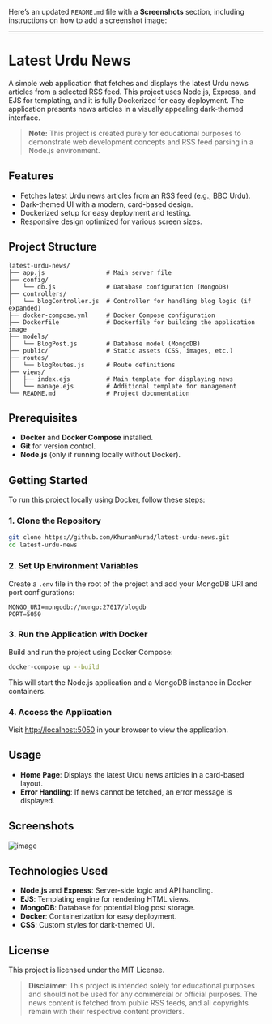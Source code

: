 Here’s an updated `README.md` file with a **Screenshots** section, including instructions on how to add a screenshot image:

---

# Latest Urdu News

A simple web application that fetches and displays the latest Urdu news articles from a selected RSS feed. This project uses Node.js, Express, and EJS for templating, and it is fully Dockerized for easy deployment. The application presents news articles in a visually appealing dark-themed interface.

> **Note:** This project is created purely for educational purposes to demonstrate web development concepts and RSS feed parsing in a Node.js environment.

## Features

- Fetches latest Urdu news articles from an RSS feed (e.g., BBC Urdu).
- Dark-themed UI with a modern, card-based design.
- Dockerized setup for easy deployment and testing.
- Responsive design optimized for various screen sizes.

## Project Structure

```plaintext
latest-urdu-news/
├── app.js                 # Main server file
├── config/
│   └── db.js              # Database configuration (MongoDB)
├── controllers/
│   └── blogController.js  # Controller for handling blog logic (if expanded)
├── docker-compose.yml     # Docker Compose configuration
├── Dockerfile             # Dockerfile for building the application image
├── models/
│   └── BlogPost.js        # Database model (MongoDB)
├── public/                # Static assets (CSS, images, etc.)
├── routes/
│   └── blogRoutes.js      # Route definitions
├── views/
│   ├── index.ejs          # Main template for displaying news
│   └── manage.ejs         # Additional template for management
└── README.md              # Project documentation
```

## Prerequisites

- **Docker** and **Docker Compose** installed.
- **Git** for version control.
- **Node.js** (only if running locally without Docker).

## Getting Started

To run this project locally using Docker, follow these steps:

### 1. Clone the Repository

```bash
git clone https://github.com/KhuramMurad/latest-urdu-news.git
cd latest-urdu-news
```

### 2. Set Up Environment Variables

Create a `.env` file in the root of the project and add your MongoDB URI and port configurations:

```plaintext
MONGO_URI=mongodb://mongo:27017/blogdb
PORT=5050
```

### 3. Run the Application with Docker

Build and run the project using Docker Compose:

```bash
docker-compose up --build
```

This will start the Node.js application and a MongoDB instance in Docker containers.

### 4. Access the Application

Visit [http://localhost:5050](http://localhost:5050) in your browser to view the application.

## Usage

- **Home Page**: Displays the latest Urdu news articles in a card-based layout.
- **Error Handling**: If news cannot be fetched, an error message is displayed.

## Screenshots
![image](https://github.com/user-attachments/assets/905f497e-ccbf-4129-bde6-9312aff901d0)

## Technologies Used

- **Node.js** and **Express**: Server-side logic and API handling.
- **EJS**: Templating engine for rendering HTML views.
- **MongoDB**: Database for potential blog post storage.
- **Docker**: Containerization for easy deployment.
- **CSS**: Custom styles for dark-themed UI.

## License

This project is licensed under the MIT License.

> **Disclaimer**: This project is intended solely for educational purposes and should not be used for any commercial or official purposes. The news content is fetched from public RSS feeds, and all copyrights remain with their respective content providers.
